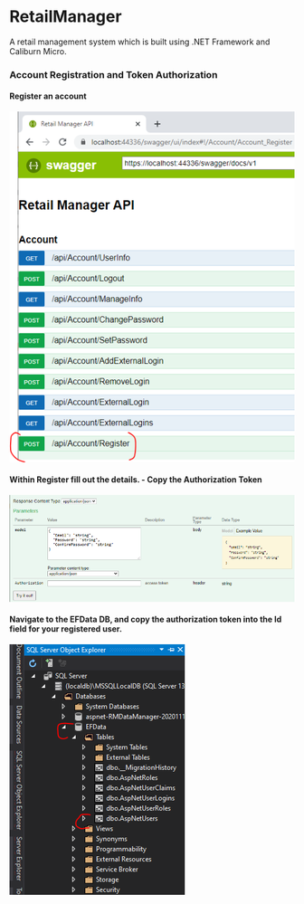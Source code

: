 # RetailManager
A retail management system which is built using .NET Framework and Caliburn Micro.

### Account Registration and Token Authorization

#### Register an account
![](readme_images/swagger-register.PNG)

#### Within Register fill out the details. - Copy the Authorization Token
![](readme_images/swagger-details.PNG)

#### Navigate to the EFData DB, and copy the authorization token into the Id field for your registered user. 
![](readme_images/swagger-db-token.PNG)

